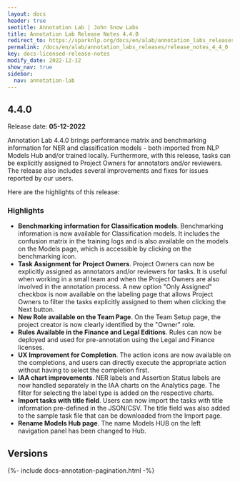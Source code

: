 ```yaml
---
layout: docs
header: true
seotitle: Annotation Lab | John Snow Labs
title: Annotation Lab Release Notes 4.4.0
redirect_to: https://sparknlp.org/docs/en/alab/annotation_labs_releases/release_notes_4_4_0
permalink: /docs/en/alab/annotation_labs_releases/release_notes_4_4_0
key: docs-licensed-release-notes
modify_date: 2022-12-12
show_nav: true
sidebar:
  nav: annotation-lab
---
```


<div class="h3-box" markdown="1">

## 4.4.0

Release date: **05-12-2022**

Annotation Lab 4.4.0 brings performance matrix and benchmarking information for NER and classification models - both imported from NLP Models Hub and/or trained locally. Furthermore, with this release, tasks can be explicitly assigned to Project Owners for annotators and/or reviewers. The release also includes several improvements and fixes for issues reported by our users.

Here are the highlights of this release:

### Highlights

- **Benchmarking information for Classification models**. Benchmarking information is now available for Classification models. It includes the confusion matrix in the training logs and is also available on the models on the Models page, which is accessible by clicking on the benchmarking icon.
- **Task Assignment for Project Owners**. Project Owners can now be explicitly assigned as annotators and/or reviewers for tasks. It is useful when working in a small team and when the Project Owners are also involved in the annotation process. A new option "Only Assigned" checkbox is now available on the labeling page that allows Project Owners to filter the tasks explicitly assigned to them when clicking the Next button.
- **New Role available on the Team Page**. On the Team Setup page, the project creator is now clearly identified by the "Owner" role.
- **Rules Available in the Finance and Legal Editions**. Rules can now be deployed and used for pre-annotation using the Legal and Finance licenses.
- **UX Improvement for Completion**. The action icons are now available on the completions, and users can directly execute the appropriate action without having to select the completion first.
- **IAA chart improvements**. NER labels and Assertion Status labels are now handled separately in the IAA charts on the Analytics page. The filter for selecting the label type is added on the respective charts.
- **Import tasks with title field**. Users can now import the tasks with title information pre-defined in the JSON/CSV. The title field was also added to the sample task file that can be downloaded from the Import page.
- **Rename Models Hub page**. The name Models HUB on the left navigation panel has been changed to Hub.

</div><div class="prev_ver h3-box" markdown="1">

## Versions

</div>

{%- include docs-annotation-pagination.html -%}
